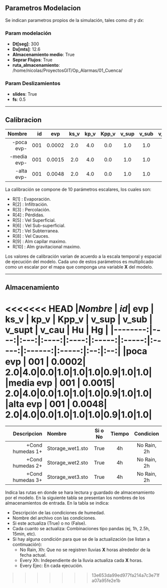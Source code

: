 ## Parametros Modelacion

Se indican parametros propios de la simulación, tales como $dt$ y $dx$:

### Param modelación

- **Dt[seg]**: 300
- **Dx[mts]**: 12.6
- **Almacenamiento medio**: True
- **Seprar Flujos**: True
- **ruta_almacenamiento**: /home/nicolas/ProyectosGIT/Op_Alarmas/01_Cuenca/

### Param Deslizamientos

- **slides**: True
- **fs**: 0.5

___
## Calibracion

|Nombre | id| evp | ks_v | kp_v | Kpp_v | v_sup | v_sub | v_supt | v_cau | Hu | Hg |
|--------:|----:|:---:|:----:|:----:|:-----:|:-----:|:-----:|:------:|:-----:|:--:|:--:|
|-poca evp- | 001 | 0.0002| 2.0|4.0|0.0|1.0|1.0|1.0|0.9|1.0|1.0|
|-media evp- | 001 | 0.0015| 2.0|4.0|0.0|1.0|1.0|1.0|0.9|1.0|1.0|
|-alta evp- | 001 | 0.0048| 2.0|4.0|0.0|1.0|1.0|1.0|0.9|1.0|1.0|

La calibración se compone de 10 parámetros escalares, los cuales son:

- R[1] : Evaporación.
- R[2] : Infiltración.
- R[3] : Percolación.
- R[4] : Pérdidas.
- R[5] : Vel Superficial.
- R[6] : Vel Sub-superficial.
- R[7] : Vel Subterranea.
- R[8] : Vel Cauces.
- R[9] : Alm capilar maximo.
- R[10] : Alm gravitacional maximo.

Los valores de calibración varían de acuerdo a la escala temporal y 
espacial de ejecución del modelo.  Cada uno de estos parámetros es 
multiplicado como un escalar por el mapa que componga una variable **X**
del modelo. 
___
## Almacenamiento 

<<<<<<< HEAD
|*Nombre* | *id*| evp | ks_v | kp_v | Kpp_v | v_sup | v_sub | v_supt | v_cau | Hu | Hg |
|--------:|----:|:---:|:----:|:----:|:-----:|:-----:|:-----:|:------:|:-----:|:--:|:--:|
|poca evp | 001 | 0.0002| 2.0|4.0|0.0|1.0|1.0|1.0|0.9|1.0|1.0|
|media evp | 001 | 0.0015| 2.0|4.0|0.0|1.0|1.0|1.0|0.9|1.0|1.0|
|alta evp | 001 | 0.0048| 2.0|4.0|0.0|1.0|1.0|1.0|0.9|1.0|1.0|
=======
| Descripcion     | Nombre           | Si o No | Tiempo | Condicion  |
|--------------:|:-----------------|:-------:|:------:|:---------:|
| +Cond humedas 1+| Storage_wet1.sto | True    | 4h     | No Rain, 2h|
| +Cond humedas 2+| Storage_wet2.sto | True    | 4h     | No Rain, 2h|
| +Cond humedas 3+| Storage_wet3.sto | True    | 4h     | No Rain, 2h|

Indica las rutas en donde se hara lectura y guardado de almacenamiento por el modelo. En la 
siguiente tabla se presentan los nombres de los almacenamientos de entrada.  En la tabla se indica:

- Descripción de las condiciones de humedad.
- Nombre del archivo con las condiciones.
- Si este actualiza (True) o no (False).
- Cada cuanto se actualiza: Combinaciones tipo pandas (ej, 1h, 2.5h, 15min, etc).
- Si hay alguna condición para que se de la actualización (se listan a continuación):
    - No Rain, Xh: Que no se registren lluvias **X** horas alrededor de la fecha actual.
    - Every Xh: Independiente de la lluvia actualiza cada **X** horas.
    - Every Ejec: En cada ejecución.
>>>>>>> 13e653da99ed977fa214a7c3e71fa07a95fe2e1b
